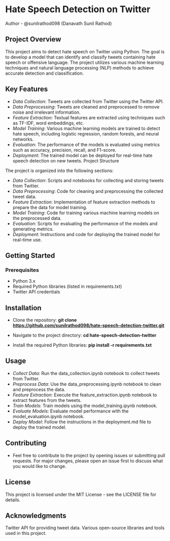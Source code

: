 # Hate Speech Detection on Twitter


Author - @sunilrathod098  (Danavath Sunil Rathod)

## Project Overview

This project aims to detect hate speech on Twitter using Python. The goal is to develop a model that can identify and classify tweets containing hate speech or offensive language. The project utilizes various machine learning techniques and natural language processing (NLP) methods to achieve accurate detection and classification.


## Key Features

- *Data Collection*: Tweets are collected from Twitter using the Twitter API.
- *Data Preprocessing*: Tweets are cleaned and preprocessed to remove noise and irrelevant information.
- *Feature Extraction*: Textual features are extracted using techniques such as TF-IDF, word embeddings, etc.
- *Model Training*: Various machine learning models are trained to detect hate speech, including logistic regression, random forests, and neural networks.
- *Evaluation*: The performance of the models is evaluated using metrics such as accuracy, precision, recall, and F1-score.
- *Deployment*: The trained model can be deployed for real-time hate speech detection on new tweets.
Project Structure


The project is organized into the following sections:

- *Data Collection*: Scripts and notebooks for collecting and storing tweets from Twitter.
- *Data Preprocessing*: Code for cleaning and preprocessing the collected tweet data.
- *Feature Extraction*: Implementation of feature extraction methods to prepare the data for model training.
- *Model Training*: Code for training various machine learning models on the preprocessed data.
- *Evaluation*: Scripts for evaluating the performance of the models and generating metrics.
- *Deployment*: Instructions and code for deploying the trained model for real-time use.


## Getting Started
### Prerequisites

- Python 3.x
- Required Python libraries (listed in requirements.txt)
- Twitter API credentials


## Installation

- Clone the repository:
**git clone https://github.com/sunilrathod098/hate-speech-detection-twitter.git**

- Navigate to the project directory:
**cd hate-speech-detection-twitter**

- Install the required Python libraries:
**pip install -r requirements.txt**


## Usage

- *Collect Data*: Run the data_collection.ipynb notebook to collect tweets from Twitter.
- *Preprocess Data*: Use the data_preprocessing.ipynb notebook to clean and preprocess the data.
- *Feature Extraction*: Execute the feature_extraction.ipynb notebook to extract features from the tweets.
- *Train Models*: Train models using the model_training.ipynb notebook.
- *Evaluate Models*: Evaluate model performance with the model_evaluation.ipynb notebook.
- *Deploy Model*: Follow the instructions in the deployment.md file to deploy the trained model.


## Contributing

- Feel free to contribute to the project by opening issues or submitting pull requests. For major changes, please open an issue first to discuss what you would like to change.


## License
This project is licensed under the MIT License - see the LICENSE file for details.


## Acknowledgments
Twitter API for providing tweet data.
Various open-source libraries and tools used in this project.
